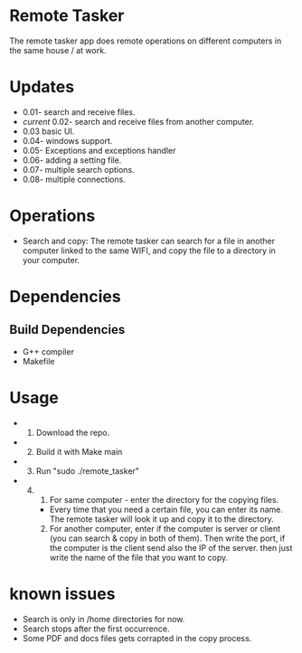 # Remote Tasker

The remote tasker app does remote operations on different computers in the same house / at work.

# Updates

- 0.01- search and receive files.
- *current* 0.02- search and receive files from another computer.
- 0.03 basic UI.
- 0.04- windows support.
- 0.05- Exceptions and exceptions handler
- 0.06- adding a setting file.
- 0.07- multiple search options.
- 0.08- multiple connections.

# Operations

- Search and copy:
The remote tasker can search for a file in another computer linked to the same WIFI, and copy the file to a directory in your computer.

# Dependencies
## Build Dependencies
- G++ compiler
- Makefile

# Usage
- 1. Download the repo.
- 2. Build it with Make main
- 3. Run "sudo ./remote_tasker"
- 4. 1. For same computer - enter the directory for the copying files.
     -    Every time that you need a certain file, you can enter its name.
          The remote tasker will look it up and copy it to the directory.
     2. For another computer, enter if the computer is server or client (you can search & copy in both of them). Then write the port, if the computer is the client send also the IP of the server. then just write the name of the file that you want to copy.

# known issues
- Search is only in /home directories for now.
- Search stops after the first occurrence.
- Some PDF and docs files gets corrapted in the copy process.